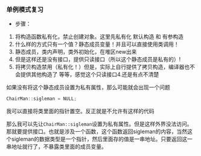 ### 单例模式复习
- 步骤：
1. 将构造函数私有化，禁止创建对象。这里先私有化 默认构造 和 有参构造
2. 什么样的方式只有一个值？静态成员变量！并且可以直接使用类调用！
3. 静态成员，类内声明，类外初始化，在堆区new出来
4. 但是这样还是没有接口，提供只读接口（所以这个静态成员是私有的）!
5. 将拷贝构造禁用（私有化！）但是，实际上自行提供了拷贝构造，编译器也不会提供其他构造了
等等，感觉这个只读接口4.还是有点不清楚

如果没有将这个静态成员设置为私有属性，那么可能就会出现一个问题
```C++
ChairMan::sigleman = NULL;
```
我可以直接将类里面的指针置空。反正就是不允许有这样的代码

那么我可以先让`ChairMan::sigleman`设置为私有属性。但是这样外界没法访问。那就要提供接口。也就是涉及一个函数，这个函数返回sigleman的内容，当然这个sigleman的数据类型是一个指针，然后里面存的值是一串地址。只要返回这一串地址就行了，不暴露类里面的成员变量。









